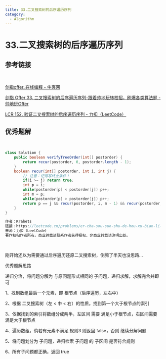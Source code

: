 ```yaml
---
title: 33.二叉搜索树的后序遍历序列
category:
  - Algorithm
---
```


# 33.二叉搜索树的后序遍历序列



## 参考链接

<br>

[剑指offer_在线编程 - 牛客网](https://www.nowcoder.com/exam/oj/ta?page=1&tpId=13&type=265)

[剑指 Offer 33. 二叉搜索树的后序遍历序列-跟着帅地玩转校招，刷爆各类算法题 - 帅地玩Offer](https://www.playoffer.cn/568.html)

[LCR 152. 验证二叉搜索树的后序遍历序列 - 力扣（LeetCode）](https://leetcode.cn/problems/er-cha-sou-suo-shu-de-hou-xu-bian-li-xu-lie-lcof/solutions/150225/mian-shi-ti-33-er-cha-sou-suo-shu-de-hou-xu-bian-6/)



## 优秀题解

<br>

```java
class Solution {
    public boolean verifyTreeOrder(int[] postorder) {
        return recur(postorder, 0, postorder.length - 1);
    }
    boolean recur(int[] postorder, int i, int j) {
        // 注意：记得写终止条件！
        if(i >= j) return true;
        int p = i;
        while(postorder[p] < postorder[j]) p++;
        int m = p;
        while(postorder[p] > postorder[j]) p++;
        return p == j && recur(postorder, i, m - 1) && recur(postorder, m, j - 1);
    }
}

作者：Krahets
链接：https://leetcode.cn/problems/er-cha-sou-suo-shu-de-hou-xu-bian-li-xu-lie-lcof/solutions/150225/mian-shi-ti-33-er-cha-sou-suo-shu-de-hou-xu-bian-6/
来源：力扣（LeetCode）
著作权归作者所有。商业转载请联系作者获得授权，非商业转载请注明出处。
```

<br>

刚开始还以为需要通过后序遍历还原二叉搜索树，倒腾了半天也没思路...

优秀题解思路

递归分治，将问题分解为 与原问题形式相同的 子问题，递归求解，求解完合并即可

1、找到数组最后一个元素，即 根节点（后序遍历，左右中）

2、根据 二叉搜索树（左 < 中 < 右）的性质，找到第一个大于根节点的索引

3、依据找到的索引将数组分成两半，左区间 需要 满足小于根节点，右区间需要满足大于根节点

4、遍历数组，倘若有元素不满足 规则3 则返回 false，否则 继续分解问题

5、将问题划分为 子问题，递归检索 子问题 的 子区间 是否符合规则

6、所有子问题都正确，返回 true